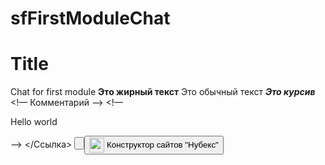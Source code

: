 # sfFirstModuleChat
Title
=====
Chat for first module
**Это жирный текст** Это обычный текст
***Это курсив***
<!— Комментарий —>
<!— <p> Hello world </p> —>
</Ссылка>
<button name="Логин" value="Логин">

<button name="nubex" value="Nubex">
<img style="vertical-align: middle; width: 24px;" src="http://nubex.ru/files/siroezhkin/icon.png" alt="" />
Конструктор сайтов "Нубекс"
</button>
